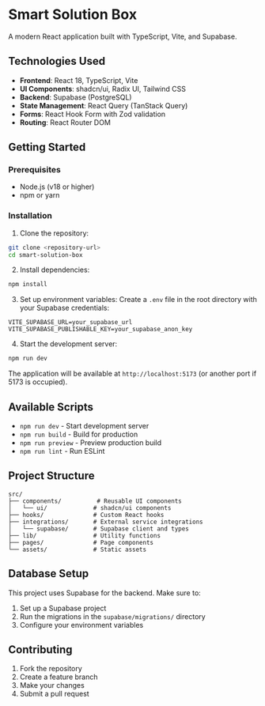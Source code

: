 # Smart Solution Box

A modern React application built with TypeScript, Vite, and Supabase.

## Technologies Used

- **Frontend**: React 18, TypeScript, Vite
- **UI Components**: shadcn/ui, Radix UI, Tailwind CSS
- **Backend**: Supabase (PostgreSQL)
- **State Management**: React Query (TanStack Query)
- **Forms**: React Hook Form with Zod validation
- **Routing**: React Router DOM

## Getting Started

### Prerequisites

- Node.js (v18 or higher)
- npm or yarn

### Installation

1. Clone the repository:
```bash
git clone <repository-url>
cd smart-solution-box
```

2. Install dependencies:
```bash
npm install
```

3. Set up environment variables:
Create a `.env` file in the root directory with your Supabase credentials:
```env
VITE_SUPABASE_URL=your_supabase_url
VITE_SUPABASE_PUBLISHABLE_KEY=your_supabase_anon_key
```

4. Start the development server:
```bash
npm run dev
```

The application will be available at `http://localhost:5173` (or another port if 5173 is occupied).

## Available Scripts

- `npm run dev` - Start development server
- `npm run build` - Build for production
- `npm run preview` - Preview production build
- `npm run lint` - Run ESLint

## Project Structure

```
src/
├── components/          # Reusable UI components
│   └── ui/             # shadcn/ui components
├── hooks/              # Custom React hooks
├── integrations/       # External service integrations
│   └── supabase/       # Supabase client and types
├── lib/                # Utility functions
├── pages/              # Page components
└── assets/             # Static assets
```

## Database Setup

This project uses Supabase for the backend. Make sure to:

1. Set up a Supabase project
2. Run the migrations in the `supabase/migrations/` directory
3. Configure your environment variables

## Contributing

1. Fork the repository
2. Create a feature branch
3. Make your changes
4. Submit a pull request
